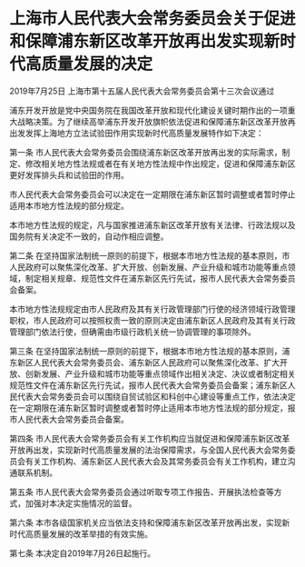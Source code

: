 # 上海市人民代表大会常务委员会关于促进和保障浦东新区改革开放再出发实现新时代高质量发展的决定

2019年7月25日 上海市第十五届人民代表大会常务委员会第十三次会议通过

<!-- INFO END -->

浦东开发开放是党中央国务院在我国改革开放和现代化建设关键时期作出的一项重大战略决策。为了继续高举浦东开发开放旗帜依法促进和保障浦东新区改革开放再出发发挥上海地方立法试验田作用实现新时代高质量发展特作如下决定：

第一条 市人民代表大会常务委员会围绕浦东新区改革开放再出发的实际需求，制定、修改相关地方性法规或者在有关地方性法规中作出规定，促进和保障浦东新区更好发挥排头兵和试验田的作用。

市人民代表大会常务委员会可以决定在一定期限在浦东新区暂时调整或者暂时停止适用本市地方性法规的部分规定。

本市地方性法规的规定，凡与国家推进浦东新区改革开放有关法律、行政法规以及国务院有关决定不一致的，自动作相应调整。

第二条 在坚持国家法制统一原则的前提下，根据本市地方性法规的基本原则，市人民政府可以聚焦深化改革、扩大开放、创新发展、产业升级和城市功能等重点领域，制定相关规章、规范性文件在浦东新区先行先试，报市人民代表大会常务委员会备案。

本市地方性法规规定由市人民政府及其有关行政管理部门行使的经济领域行政管理职权，市人民政府可以按照权责一致的原则决定由浦东新区人民政府及其有关行政管理部门依法行使，但确需由市级行政机关统一协调管理的事项除外。

第三条 在坚持国家法制统一原则的前提下，根据本市地方性法规的基本原则，浦东新区人民代表大会常务委员会、浦东新区人民政府可以聚焦深化改革、扩大开放、创新发展、产业升级和城市功能等重点领域作出相关决定、决议或者制定相关规范性文件在浦东新区先行先试，报市人民代表大会常务委员会备案；浦东新区人民代表大会常务委员会可以围绕自贸试验区和科创中心建设等重点工作，依法决定在一定期限在浦东新区暂时调整或者暂时停止适用本市地方性法规的部分规定，报市人民代表大会常务委员会备案。

第四条 市人民代表大会常务委员会有关工作机构应当就促进和保障浦东新区改革开放再出发，实现新时代高质量发展的法治保障需求，与全国人民代表大会常务委员会有关工作机构、浦东新区人民代表大会及其常务委员会有关工作机构，建立沟通联系机制。

第五条 市人民代表大会常务委员会通过听取专项工作报告、开展执法检查等方式，加强对本决定实施情况的监督。

第六条 本市各级国家机关应当依法支持和保障浦东新区改革开放再出发，实现新时代高质量发展的改革举措的有效实施。

第七条 本决定自2019年7月26日起施行。